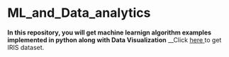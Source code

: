 # ML_and_Data_analytics
__In this repository, you will get machine learnign algorithm examples implemented in python along with Data Visualization__
__Click <a href="https://www.kaggle.com/btejas/iris-dataset"> here </a> to get IRIS dataset.
